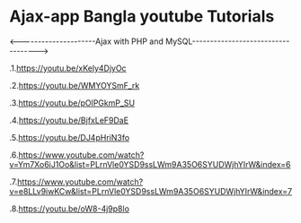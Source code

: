 # Ajax-app Bangla youtube Tutorials

<---------------------Ajax with PHP and MySQL----------------------------------->

.1.https://youtu.be/xKely4DjyOc

.2.https://youtu.be/WMYOYSmF_rk

.3.https://youtu.be/pOlPGkmP_SU

.4.https://youtu.be/BjfxLeF9DaE

.5.https://youtu.be/DJ4pHriN3fo

.6.https://www.youtube.com/watch?v=Ym7Xo6iJ1Oo&list=PLrnVle0YSD9ssLWm9A35O6SYUDWjhYIrW&index=6

.7.https://www.youtube.com/watch?v=e8LLv9iwKCw&list=PLrnVle0YSD9ssLWm9A35O6SYUDWjhYIrW&index=7

.8.https://youtu.be/oW8-4j9p8lo
